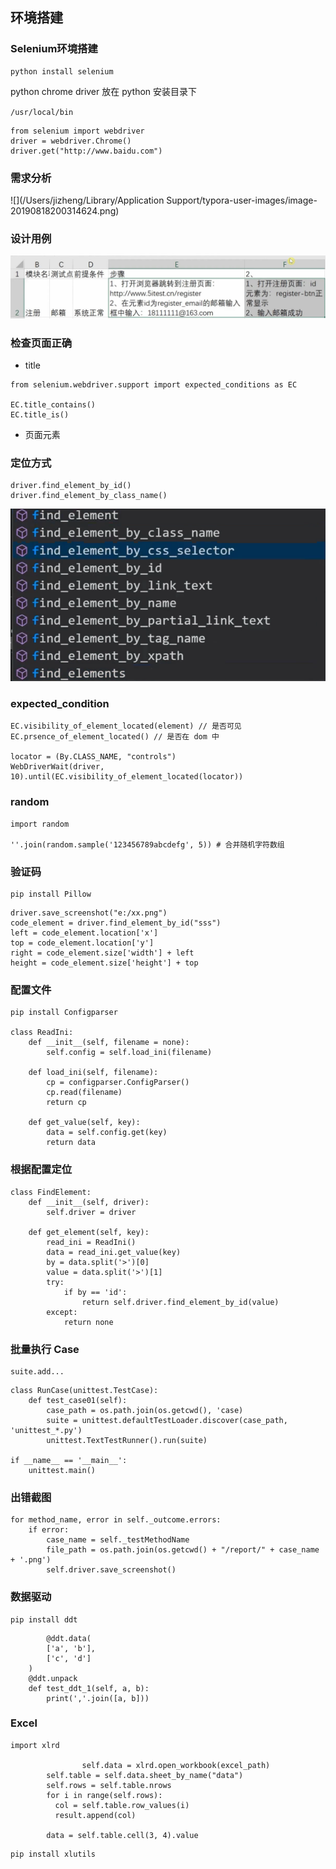 ## 环境搭建

###  Selenium环境搭建

```
python install selenium
```

python chrome driver 放在 python 安装目录下

`/usr/local/bin`

```
from selenium import webdriver
driver = webdriver.Chrome()
driver.get("http://www.baidu.com")
```

### 需求分析

![](/Users/jizheng/Library/Application Support/typora-user-images/image-20190818200314624.png)

### 设计用例

![](https://github.com/Nickyzj/mynotes/blob/master/screenshots/Screen%20Shot%202019-08-19%20at%207.05.57%20AM.png?raw=true)

### 检查页面正确

* title

```
from selenium.webdriver.support import expected_conditions as EC

EC.title_contains()
EC.title_is()
```

* 页面元素

### 定位方式

```
driver.find_element_by_id()
driver.find_element_by_class_name()
```

![](https://github.com/Nickyzj/mynotes/blob/master/screenshots/Screen%20Shot%202019-08-19%20at%207.23.15%20AM.png?raw=true)

### expected_condition

```
EC.visibility_of_element_located(element) // 是否可见
EC.prsence_of_element_located() // 是否在 dom 中

locator = (By.CLASS_NAME, "controls")
WebDriverWait(driver, 10).until(EC.visibility_of_element_located(locator))
```

### random

```
import random

''.join(random.sample('123456789abcdefg', 5)) # 合并随机字符数组
```

### 验证码

```
pip install Pillow
```

```
driver.save_screenshot("e:/xx.png")
code_element = driver.find_element_by_id("sss")
left = code_element.location['x']
top = code_element.location['y']
right = code_element.size['width'] + left
height = code_element.size['height'] + top
```

### 配置文件

```
pip install Configparser

class ReadIni:
	def __init__(self, filename = none):
		self.config = self.load_ini(filename)
		
	def load_ini(self, filename):
		cp = configparser.ConfigParser()
		cp.read(filename)
		return cp
		
	def get_value(self, key):
		data = self.config.get(key)
		return data
```

### 根据配置定位

```
class FindElement:
	def __init__(self, driver):
		self.driver = driver
		
	def get_element(self, key):
		read_ini = ReadIni()
		data = read_ini.get_value(key)
		by = data.split('>')[0]
		value = data.split('>')[1]
		try:
			if by == 'id':
				return self.driver.find_element_by_id(value)
		except:
			return none
```

### 批量执行 Case

```
suite.add...
```

```
class RunCase(unittest.TestCase):
	def test_case01(self):
		case_path = os.path.join(os.getcwd(), 'case)
		suite = unittest.defaultTestLoader.discover(case_path, 'unittest_*.py')
		unittest.TextTestRunner().run(suite)
		
if __name__ == '__main__':
	unittest.main()
```

### 出错截图

```
for method_name, error in self._outcome.errors:
	if error:
		case_name = self._testMethodName
		file_path = os.path.join(os.getcwd() + "/report/" + case_name + '.png')
		self.driver.save_screenshot()
```

### 数据驱动

```
pip install ddt
```

```
		@ddt.data(
        ['a', 'b'],
        ['c', 'd']
    )
    @ddt.unpack
    def test_ddt_1(self, a, b):
        print(','.join([a, b]))
```

### Excel

```
import xlrd

				self.data = xlrd.open_workbook(excel_path)
        self.table = self.data.sheet_by_name("data")
        self.rows = self.table.nrows
        for i in range(self.rows):
          col = self.table.row_values(i)
          result.append(col)
          
        data = self.table.cell(3, 4).value
```

```
pip install xlutils
```

